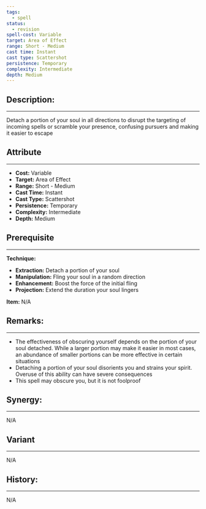 ```yaml
---
tags:
  - spell
status:
  - revision
spell-cost: Variable
target: Area of Effect
range: Short - Medium
cast time: Instant
cast type: Scattershot
persistence: Temporary
complexity: Intermediate
depth: Medium
---
```

## Description:  
---  
Detach a portion of your soul in all directions to disrupt the targeting of incoming spells or scramble your presence, confusing pursuers and making it easier to escape  
  
## Attribute  
___  
- __Cost:__ Variable  
- __Target:__ Area of Effect  
- __Range:__ Short - Medium  
- __Cast Time:__ Instant  
- __Cast Type:__ Scattershot  
- __Persistence:__ Temporary  
- __Complexity:__ Intermediate  
- __Depth:__ Medium  
  
## Prerequisite  
___  
  
__Technique:__  
  
- __Extraction:__ Detach a portion of your soul  
- __Manipulation:__ Fling your soul in a random direction  
- __Enhancement:__ Boost the force of the initial fling  
- __Projection:__ Extend the duration your soul lingers  
  
__Item:__ N/A  
  
## Remarks:  
___  
  
- The effectiveness of obscuring yourself depends on the portion of your soul detached. While a larger portion may make it easier in most cases, an abundance of smaller portions can be more effective in certain situations  
- Detaching a portion of your soul disorients you and strains your spirit. Overuse of this ability can have severe consequences  
- This spell may obscure you, but it is not foolproof  
  
## Synergy:  
___  
N/A  
  
## Variant  
___  
N/A  
  
## History:  
___  
N/A